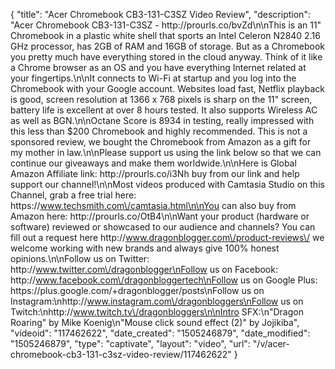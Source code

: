 {
    "title": "Acer Chromebook CB3-131-C3SZ Video Review",
    "description": "Acer Chromebook CB3-131-C3SZ - http:\/\/prourls.co\/bvZd\n\nThis is an 11\" Chromebook in a plastic white shell that sports an Intel Celeron N2840 2.16 GHz processor, has 2GB of RAM and 16GB of storage.  But as a Chromebook you pretty much have everything stored in the cloud anyway.  Think of it like a Chrome browser as an OS and you have everything Internet related at your fingertips.\n\nIt connects to Wi-Fi at startup and you log into the Chromebook with your Google account.  Websites load fast, Netflix playback is good, screen resolution at 1366 x 768 pixels is sharp on the 11\" screen, battery life is excellent at over 8 hours tested.  It also supports Wireless AC as well as BGN.\n\nOctane Score is 8934 in testing, really impressed with this  less than $200 Chromebook and highly recommended.  This is not a sponsored review, we bought the Chromebook from Amazon as a gift for my mother in law.\n\nPlease support us using the link below so that we can continue our giveaways and make them worldwide.\n\nHere is Global Amazon Affiliate link: http:\/\/prourls.co\/i3Nh buy from our link and help support our channel!\n\nMost videos produced with Camtasia Studio on this Channel, grab a free trial here: https:\/\/www.techsmith.com\/camtasia.html\n\nYou can also buy from Amazon here: http:\/\/prourls.co\/OtB4\n\nWant your product (hardware or software) reviewed or showcased to our audience and channels?  You can fill out a request here http:\/\/www.dragonblogger.com\/product-reviews\/ we welcome working with new brands and always give 100% honest opinions.\n\nFollow us on Twitter: http:\/\/www.twitter.com\/dragonblogger\nFollow us on Facebook:  http:\/\/www.facebook.com\/dragonbloggertech\nFollow us on Google Plus:  https:\/\/plus.google.com\/+dragonblogger\/posts\nFollow us on Instagram:\nhttp:\/\/www.instagram.com\/dragonbloggers\nFollow us on Twitch:\nhttp:\/\/www.twitch.tv\/dragonbloggers\n\nIntro SFX:\n\"Dragon Roaring\" by Mike Koenig\n\"Mouse click sound effect (2)\" by Jojikiba",
    "videoid": "117462622",
    "date_created": "1505246879",
    "date_modified": "1505246879",
    "type": "captivate",
    "layout": "video",
    "url": "\/v\/acer-chromebook-cb3-131-c3sz-video-review\/117462622"
}